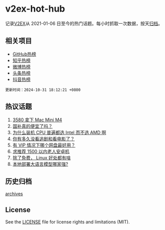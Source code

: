 # v2ex-hot-hub

 记录[V2EX](https://www.v2ex.com/)从 2021-01-06 日至今的热门话题。每小时抓取一次数据，按天[归档](archives)。
 
 ## 相关项目

- [GitHub热榜](https://github.com/lonnyzhang423/github-hot-hub)
- [知乎热榜](https://github.com/lonnyzhang423/zhihu-hot-hub)
- [微博热榜](https://github.com/lonnyzhang423/weibo-hot-hub)
- [头条热榜](https://github.com/lonnyzhang423/toutiao-hot-hub)
- [抖音热榜](https://github.com/lonnyzhang423/douyin-hot-hub)


 `更新时间：2024-10-31 18:12:21 +0800`

## 热议话题

1. [3580 拿下 Mac Mini M4](https://www.v2ex.com/t/1085195)
1. [国补真的便宜了吗？](https://www.v2ex.com/t/1085159)
1. [为什么装机 CPU 普遍都选 Intel 而不选 AMD 啊](https://www.v2ex.com/t/1085194)
1. [你有多久没看追剧和看电影了？](https://www.v2ex.com/t/1085217)
1. [有 VIP 情况下哪个网盘最好用？](https://www.v2ex.com/t/1085185)
1. [求推荐 1500 以内老人安卓机](https://www.v2ex.com/t/1085073)
1. [除了免费， Linux 好处都有啥](https://www.v2ex.com/t/1085333)
1. [本地部署大语言模型哪家强?](https://www.v2ex.com/t/1085037)

## 历史归档

[archives](archives)

## License

See the [LICENSE](LICENSE) file for license rights and limitations (MIT).
